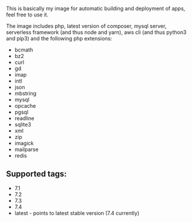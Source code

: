 This is basically my image for automatic building
and deployment of apps, feel free to use it.

The image includes php, latest version of composer,
mysql server, serverless framework (and thus node
and yarn), aws cli (and thus python3 and pip3)
and the following php extensions:

- bcmath
- bz2
- curl
- gd
- imap
- intl
- json
- mbstring
- mysql
- opcache
- pgsql
- readline
- sqlite3
- xml
- zip
- imagick
- mailparse
- redis

## Supported tags:

- 7.1
- 7.2
- 7.3
- 7.4
- latest - points to latest stable version (7.4 currently)
